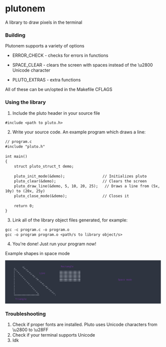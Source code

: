 # plutonem

<p> A library to draw pixels in the terminal </p>

### Building
Plutonem supports a variety of options <br>

- ERROR_CHECK - checks for errors in functions <br>

- SPACE_CLEAR - clears the screen with spaces instead of the \u2800 Unicode character <br>

- PLUTO_EXTRAS - extra functions <br>

All of these can be un/opted in the Makefile CFLAGS

### Using the library

1. Include the pluto header in your source file
```
#include <path to pluto.h>
```

2. Write your source code. An example program which draws a line:
```
// program.c
#include "pluto.h"

int main()
{
    struct pluto_struct_t demo;

    pluto_init_mode(&demo);                 // Initializes pluto
    pluto_clear(&demo);                     // Clears the screen
    pluto_draw_line(&demo, 5, 10, 20, 25);   // Draws a line from (5x, 10y) to (20x, 25y)
    pluto_close_mode(&demo);                // Closes it

    return 0;
}
```

3. Link all of the library object files generated, for example:
```
gcc -c program.c -o program.o
gcc -o program program.o <path/s to library object/s>
```

4. You're done! Just run your program now!

<p>Example shapes in space mode</p>
<img src="space_mode.png" align="center">

### Troubleshooting

1. Check if proper fonts are installed. Pluto uses Unicode characters from \u2800 to \u28FF
2. Check if your terminal supports Unicode
3. Idk